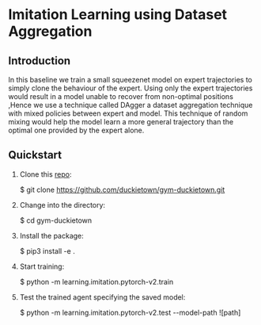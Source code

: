 # Imitation Learning using Dataset Aggregation

## Introduction
In this baseline we train a small squeezenet model on expert trajectories to simply clone the behaviour of the expert.
Using only the expert trajectories would result in a model unable to recover from non-optimal positions ,Hence we use a technique called DAgger a dataset aggregation technique with mixed policies between expert and model.
This technique of random mixing would help the model learn a more general trajectory than the optimal one provided by the expert alone.

## Quickstart
1) Clone this [repo](https://github.com/duckietown/gym-duckietown):

    $ git clone https://github.com/duckietown/gym-duckietown.git

2) Change into the directory:

    $ cd gym-duckietown

3) Install the package:

    $ pip3 install -e .

4) Start training:

    $ python -m learning.imitation.pytorch-v2.train

5) Test the trained agent specifying the saved model:

    $ python -m learning.imitation.pytorch-v2.test --model-path ![path]

